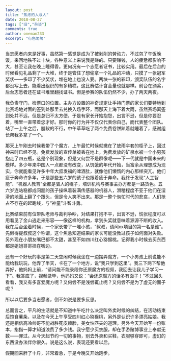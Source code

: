 ```yaml
---
layout: post
title: "焦虑的人与人"
date: 2018-08-27
tags: ["旧","杂谈"]
comments: true
author: oneman233
excerpt: "行色匆匆"
---
```


当志愿者向来是好事，虽然第一感觉是成为了被剥削的劳动力，不过包了午饭晚饭，来回地铁不过十块，各种意义上来说我是赚的。只要赚钱，人的疲惫都影响不大，甚至让我在晚上睡得香。更何况有一个志愿者证书，比较实用。最后在后台的时候看见礼品剩了一大堆，终于是管住了想偷拿一个礼品的冲动，只摸了一张冠军奖状——多印了不少奖状，堆在地上也没人要。两块一张的彩印，颁奖队伍的名字都没写上去，能看出组织的有多糟糕，这比赛估计含金量也就那样。前台在颁奖，后台志愿者还在证书堆里翻找证书。但是参赛的队伍仍然不少，办了两天两夜。

我负责守门，检票口的位置。主办方设置的神奇规定让手持门票的家长们要特地到比赛场地对面的签到处那里去兑换入场手环，而那天上海下着大雨，虽然赛场离签到处并不远，但是总归不太方便，于是有家长开始抱怨，出言不逊，但是你要忍着，嘴里一直带着您才好。那时你的行为并不仅仅代表你自己，而代表整个团队。站了一上午之后，腿软的不行，中午草草吃了两个免费卷饼趴着就睡着了，感谢组长帮我多拿了一个。

那天上午刚去时候我带了个魔方，上午最忙时候就撇在了放雨伞套的柜子上，回过神来时已经不见。免费发放的宣传单被丢在地上，免费发放的矿泉水被一个小男孩抱走了四五瓶，这是个别现象，但是又何尝不是群像呢——下一代就是中国未来的模样。多少年来中国人一点都没有改变，从饥饿的年代开始，当富余从理想成为现实，你就能看见许多中年大叔发福的啤酒肚，就像他们懒惰的内心那样突兀。他们疲于奔命许多年，于是那些五六岁的孩子也跟着疲于奔命。我终于发现“人工智能”、“机器人教育”全都是骗人的幌子，培训机构与赛事主办方都是一路货色。五六岁连站稳都成问题的孩子操纵着装满传感器的机器人，滑稽程度不亚于他们在湿滑的地面上翻了个跟头，但是令人笑不出来。那是一整个匆忙时代的悲哀，人们抢占不存在的起跑线，与“神童”斗智斗勇。

比赛结束前有位带队老师与裁判争吵，对结果打抱不平，出言不逊，慌张程度可以用看见了金山逃走来形容——像这样的机构，拿到头奖就意味着源源不断的收入。我在后台坐着时候，一个家长带了一堆小孩，“叔叔，请问xx项目的第一名是谁”。先懒得提叔叔这个称谓，这个焦急知道结果的家长可能没教过孩子如何面对失败。另外现在小朋友嘴巴都不太甜，甚至不如四川红心猕猴桃。记得我小时候去买东西都是姐姐哥哥挂在嘴边。

还有一个好玩的事是第二天空闲时候我坐在一边摆弄魔方，一个小男孩上前说能不能给我玩玩，他弄了半天，卡在了一个地方，说“我只学到这里”。我三下两下帮他弄好，他妈妈上前，“请问能不能录段你还原魔方的视频，我回去让我儿子学习一下”。我答应了，视频录毕，他妈妈又说：“会还原魔方的话多有面子！”不过回头看看，我又有多喜爱魔方呢？又何尝不是浅尝辄止呢？又何尝不是为了虚无的面子呢？

所以以后要多当志愿者，倒不如说是要多反思。

总而言之，平凡的生活就是不知道中午吃什么决定叫外卖时候的纠结，在活动结束后饱食薯条，以及在今天上午享受四川红心猕猴桃，另外是认识许多漂亮姑娘。我还是相信高冷帅哥不能战胜死皮赖脸，美女怕匹夫的道理。另外今天开始写一份账本，掐指一算才知道浪费了多少钱。我宁愿少买衣服，却在手游赌博事业上奉献无数——罪过。从今天起节约一切的事物，别去外卖和买鞋，衣服够穿即可，虚幻的东西没办法伴你很久。说是这么说，表现还要看以后。

假期回来胖了十斤，非常着急，于是今晚又开始跑步。
